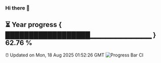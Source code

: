 ### Hi there 👋
⏳ Year progress { ██████████████████▁▁▁▁▁▁▁▁▁▁▁▁ } 62.76 %
---
⏰ Updated on Mon, 18 Aug 2025 01:52:26 GMT
![Progress Bar CI](https://github.com/liununu/liununu/workflows/Progress%20Bar%20CI/badge.svg)
